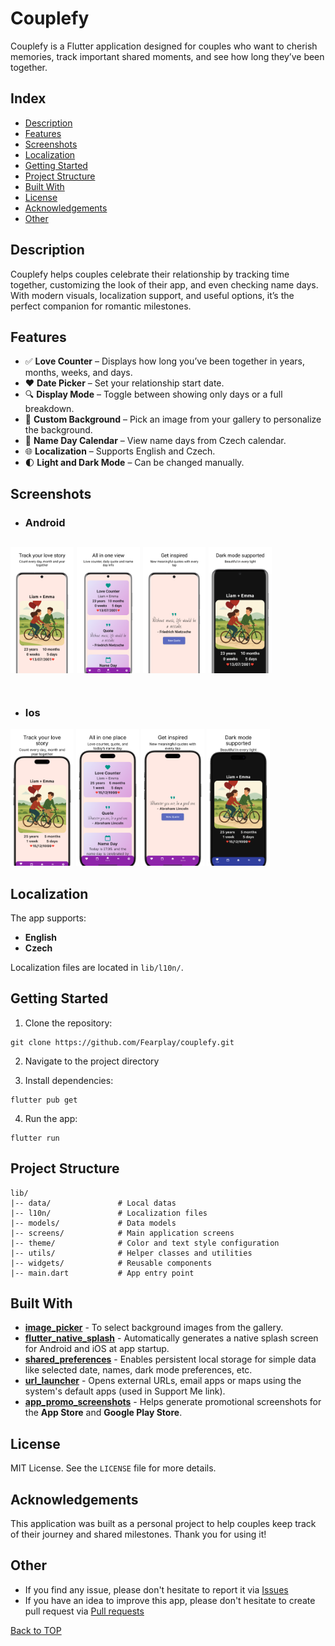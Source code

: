 # Couplefy

Couplefy is a Flutter application designed for couples who want to cherish memories, track important shared moments, and
see how long they’ve been together.

## Index

- [Description](#description)
- [Features](#features)
- [Screenshots](#screenshots)
- [Localization](#localization)
- [Getting Started](#getting-started)
- [Project Structure](#project-structure)
- [Built With](#built-with)
- [License](#license)
- [Acknowledgements](#acknowledgements)
- [Other](#other)

## Description

Couplefy helps couples celebrate their relationship by tracking time together, customizing the look of their app, and
even checking name days. With modern visuals, localization support, and useful options, it’s the perfect companion for
romantic milestones.

## Features

* ✅ **Love Counter** – Displays how long you’ve been together in years, months, weeks, and days.
* ❤️ **Date Picker** – Set your relationship start date.
* 🔍 **Display Mode** – Toggle between showing only days or a full breakdown.
* 📸 **Custom Background** – Pick an image from your gallery to personalize the background.
* 📅 **Name Day Calendar** – View name days from Czech calendar.
* 🌐 **Localization** – Supports English and Czech.
* 🌓 **Light and Dark Mode** – Can be changed manually.

## Screenshots

* ### Android

<img src="assets/screenshots/android/android_screenshot_one.png" width="20%" height="20%" alt="Track your love story screenshot"> <img src="assets/screenshots/android/android_screenshot_two.png" width="20%" height="20%" alt="All in one view screenshot"> <img src="assets/screenshots/android/android_screenshot_three.png" width="20%" height="20%" alt="Get inspired screenshot"> <img src="assets/screenshots/android/android_screenshot_four.png" width="20%" height="20%" alt="Dark mode supported screenshot">
<br>
<br>
-- 
* ### Ios
<img src="assets/screenshots/ios/ios_screenshot_one.png" width="20%" height="20%" alt="Track your love story screenshot"> <img src="assets/screenshots/ios/ios_screenshot_two.png" width="20%" height="20%" alt="All in one view screenshot"> <img src="assets/screenshots/ios/ios_screenshot_three.png" width="20%" height="20%" alt="Get inspired screenshot"> <img src="assets/screenshots/ios/ios_screenshot_four.png" width="20%" height="20%" alt="Dark mode supported screenshot">


## Localization

The app supports:

* **English**
* **Czech**

Localization files are located in `lib/l10n/`.

## Getting Started

1. Clone the repository:

```
git clone https://github.com/Fearplay/couplefy.git
```

2. Navigate to the project directory


3. Install dependencies:

```
flutter pub get
```

4. Run the app:

```
flutter run
```

## Project Structure

```
lib/
|-- data/               # Local datas
|-- l10n/               # Localization files
|-- models/             # Data models
|-- screens/            # Main application screens
|-- theme/              # Color and text style configuration
|-- utils/              # Helper classes and utilities
|-- widgets/            # Reusable components
|-- main.dart           # App entry point
```

## Built With

* [**image_picker**](https://pub.dev/packages/image_picker) - To select background images from the gallery.
* [**flutter_native_splash**](https://pub.dev/packages/flutter_native_splash) - Automatically generates a native splash
  screen for Android and iOS at app startup.
* [**shared_preferences**](https://pub.dev/packages/shared_preferences) - Enables persistent local storage for simple
  data like selected date, names, dark mode preferences, etc.
* [**url_launcher**](https://pub.dev/packages/url_launcher) - Opens external URLs, email apps or maps using the system's
  default apps (used in Support Me link).
* [**app_promo_screenshots**](https://studio.app-mockup.com/) - Helps generate promotional screenshots for the **App
  Store** and **Google Play Store**.

## License

MIT License. See the `LICENSE` file for more details.

## Acknowledgements

This application was built as a personal project to help couples keep track of their journey and shared milestones.
Thank you for using it!

## Other

* If you find any issue, please don't hesitate to report it
  via [Issues](https://github.com/Fearplay/couplefy/issues)
* If you have an idea to improve this app, please don't hesitate to create pull request
  via [Pull requests](https://github.com/Fearplay/couplefy/pulls)

[Back to TOP](#couplefy)
